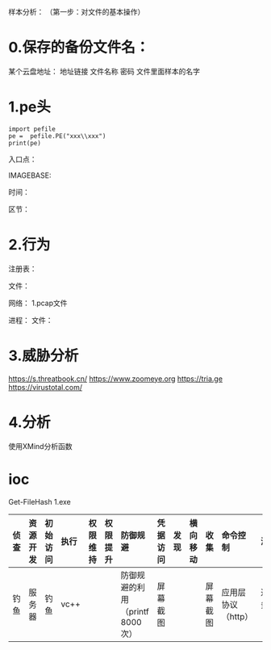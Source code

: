 样本分析：
（第一步：对文件的基本操作）

# 0.保存的备份文件名：
某个云盘地址：
地址链接
文件名称
密码
文件里面样本的名字

# 1.pe头
```
import pefile
pe =  pefile.PE("xxx\\xxx")
print(pe)
```


入口点：

IMAGEBASE:

时间：

区节：

# 2.行为

注册表：

文件：

网络：
1.pcap文件

进程：
文件：

# 3.威胁分析

https://s.threatbook.cn/
https://www.zoomeye.org
https://tria.ge
https://virustotal.com/

# 4.分析
使用XMind分析函数

# ioc
Get-FileHash 1.exe

| 侦查 | 资源开发 | 初始访问 | 执行   | 权限维持 | 权限提升 | 防御规避                  | 凭据访问 | 发现 | 横向移动 | 收集   | 命令控制        | 渗漏              | 冲击         |
|:---|:-----|:-----|:-----|:-----|:-----|:----------------------|:-----|:---|:-----|:-----|:------------|:----------------|:-----------|
| 钓鱼 | 服务器  | 钓鱼   | vc++ |      |      | 防御规避的利用（printf 8000次） | 屏幕截图 |    |      | 屏幕截图 | 应用层协议（http） | 通过web服务（Apache） | 数据操作（窃取数据） |

